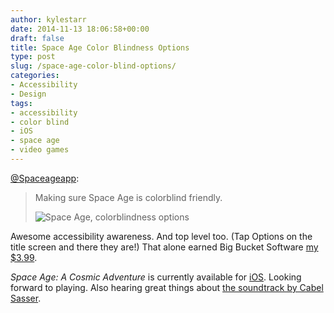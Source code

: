 ```yaml
---
author: kylestarr
date: 2014-11-13 18:06:58+00:00
draft: false
title: Space Age Color Blindness Options
type: post
slug: /space-age-color-blind-options/
categories:
- Accessibility
- Design
tags:
- accessibility
- color blind
- iOS
- space age
- video games
---
```


[@Spaceageapp](https://twitter.com/spaceageapp/status/500292438397681664):

> Making sure Space Age is colorblind friendly.
>
> ![Space Age, colorblindness options](/space-age-colorblindness-options.png)

Awesome accessibility awareness. And top level too. (Tap Options on the title screen and there they are!) That alone earned Big Bucket Software [my $3.99](/2014/11/12/ustwo-offers-8-new-monument-valley-chapters-for-1-99-gets-hammered-with-1-star-reviews/).

_Space Age: A Cosmic Adventure_ is currently available for [iOS](https://appsto.re/us/RFM-2.i). Looking forward to playing. Also hearing great things about [the soundtrack by Cabel Sasser](https://itun.es/us/lJw43).
